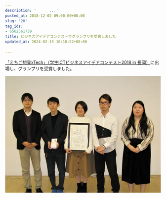 ```yaml
---
description: '      ...'
posted_at: 2018-12-02 09:00:00+00:00
slug: '20'
tag_ids:
- 6562561739
title: ビジネスアイデアコンテストでグランプリを受賞しました
updated_at: 2024-02-15 10:18:22+00:00

---
```


[「えちご想発xTech」（学生ICTビジネスアイデアコンテスト2018 in 長岡）](http://www.ict-echigo.jp/news/public/detail/ID/96/td/)に出場し、グランプリを受賞しました。

<img src='/static/images/articles/20/28f41b34d47eafda1b0b23764761b471.webp' origin_url='https://github.com/ShotaroKataoka/ShotaroKataoka.github.io/assets/42331656/ab54d2ad-f9e5-4470-8787-1d9c7bb9ab07' alt='受賞の様子' />


